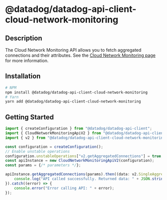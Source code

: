 # @datadog/datadog-api-client-cloud-network-monitoring

## Description

The Cloud Network Monitoring API allows you to fetch aggregated connections and their attributes. See the [Cloud Network Monitoring page](https://docs.datadoghq.com/network_monitoring/cloud_network_monitoring/) for more information.

## Installation

```sh
# NPM
npm install @datadog/datadog-api-client-cloud-network-monitoring
# Yarn
yarn add @datadog/datadog-api-client-cloud-network-monitoring
```

## Getting Started
```ts
import { createConfiguration } from "@datadog/datadog-api-client";
import { CloudNetworkMonitoringApiV2 } from "@datadog/datadog-api-client-cloud-network-monitoring";
import { v2 } from "@datadog/datadog-api-client-cloud-network-monitoring";

const configuration = createConfiguration();
// Enable unstable operations
configuration.unstableOperations["v2.getAggregatedConnections"] = true;
const apiInstance = new CloudNetworkMonitoringApiV2(configuration);
const params = {/* parameters */};

apiInstance.getAggregatedConnections(params).then((data: v2.SingleAggregatedConnectionResponseArray) => {
    console.log("API called successfully. Returned data: " + JSON.stringify(data));
}).catch((error) => {
    console.error("Error calling API: " + error);
});
```